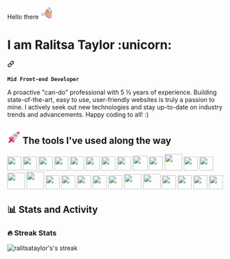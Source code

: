
<div>Hello there <img src="https://github.com/Tarikul-Islam-Anik/tarikul-islam-anik/blob/main/assets/images/Waving%20Hand%20Medium-Light%20Skin%20Tone.png" width="29px" style="max-width: 100%;"><h1 class="heading-element" dir="auto">I am Ralitsa Taylor :unicorn:</h1><svg class="octicon octicon-link" viewBox="0 0 16 16" version="1.1" width="16" height="16" aria-hidden="true"><path d="m7.775 3.275 1.25-1.25a3.5 3.5 0 1 1 4.95 4.95l-2.5 2.5a3.5 3.5 0 0 1-4.95 0 .751.751 0 0 1 .018-1.042.751.751 0 0 1 1.042-.018 1.998 1.998 0 0 0 2.83 0l2.5-2.5a2.002 2.002 0 0 0-2.83-2.83l-1.25 1.25a.751.751 0 0 1-1.042-.018.751.751 0 0 1-.018-1.042Zm-4.69 9.64a1.998 1.998 0 0 0 2.83 0l1.25-1.25a.751.751 0 0 1 1.042.018.751.751 0 0 1 .018 1.042l-1.25 1.25a3.5 3.5 0 1 1-4.95-4.95l2.5-2.5a3.5 3.5 0 0 1 4.95 0 .751.751 0 0 1-.018 1.042.751.751 0 0 1-1.042.018 1.998 1.998 0 0 0-2.83 0l-2.5 2.5a1.998 1.998 0 0 0 0 2.83Z"></path></svg></div>

**`Mid Front-end Developer`**

<p>A proactive "can-do" professional with 5 &frac12; years of experience. Building state-of-the-art, easy to use, user-friendly websites is truly a passion to mine. I actively seek out new technologies and stay up-to-date on industry trends and advancements. Happy coding to all! :)</p>

<h2> <img src="https://raw.githubusercontent.com/Tarikul-Islam-Anik/tarikul-islam-anik/main/assets/images/Rocket.png" width="30" style="max-width: 100%;"> The tools I've used along the way</h2>
<p align="left">
  <img src="https://cdn.jsdelivr.net/gh/devicons/devicon@latest/icons/vscode/vscode-original.svg" width="32" height="32" loading="lazy">
  <img src="https://cdn.jsdelivr.net/gh/devicons/devicon@latest/icons/webstorm/webstorm-original.svg" width="32" height="32" loading="lazy">
  <img src="https://cdn.jsdelivr.net/gh/devicons/devicon@latest/icons/html5/html5-original.svg" width="32" height="32" loading="lazy">
  <img src="https://cdn.jsdelivr.net/gh/devicons/devicon@latest/icons/css3/css3-original.svg" width="32" height="32" loading="lazy">
  <img src="https://cdn.jsdelivr.net/gh/devicons/devicon@latest/icons/sass/sass-original.svg" width="32" height="32" loading="lazy">
  <img src="https://cdn.jsdelivr.net/gh/devicons/devicon@latest/icons/tailwindcss/tailwindcss-original.svg" width="32" height="32" loading="lazy">
  <img src="https://cdn.jsdelivr.net/gh/devicons/devicon@latest/icons/javascript/javascript-original.svg" width="32" height="32" loading="lazy">
  <img src="https://cdn.jsdelivr.net/gh/devicons/devicon@latest/icons/jquery/jquery-original.svg" width="32" height="32" loading="lazy">
  <img src="https://cdn.jsdelivr.net/gh/devicons/devicon@latest/icons/bootstrap/bootstrap-original.svg" width="34" height="34" loading="lazy">
  <img src="https://cdn.jsdelivr.net/gh/devicons/devicon@latest/icons/git/git-original.svg" width="32" height="32" loading="lazy">
  <img src="https://cdn.jsdelivr.net/gh/devicons/devicon@latest/icons/gulp/gulp-plain.svg" width="40" height="38" loading="lazy">
  <img src="https://cdn.jsdelivr.net/gh/devicons/devicon@latest/icons/vuejs/vuejs-original.svg" width="32" height="32" loading="lazy">
  <img src="https://cdn.jsdelivr.net/gh/devicons/devicon@latest/icons/typescript/typescript-original.svg" width="32" height="32" loading="lazy">
  <img src="https://cdn.jsdelivr.net/gh/devicons/devicon@latest/icons/graphql/graphql-plain.svg" width="40" height="38" loading="lazy">
  <img src="https://cdn.jsdelivr.net/gh/devicons/devicon@latest/icons/docker/docker-plain-wordmark.svg" width="40" height="40" loading="lazy">
  <img src="https://cdn.jsdelivr.net/gh/devicons/devicon@latest/icons/nodejs/nodejs-original.svg" width="32" height="32" loading="lazy">
  <img src="https://cdn.jsdelivr.net/gh/devicons/devicon@latest/icons/python/python-original.svg" width="32" height="32" loading="lazy">
  <img src="https://cdn.jsdelivr.net/gh/devicons/devicon@latest/icons/mongodb/mongodb-original-wordmark.svg" width="32" height="32" loading="lazy">
  <img src="https://cdn.jsdelivr.net/gh/devicons/devicon@latest/icons/mongoose/mongoose-original-wordmark.svg" width="32" height="32" loading="lazy">
  <img src="https://cdn.jsdelivr.net/gh/devicons/devicon@latest/icons/postman/postman-original.svg" width="32" height="32" loading="lazy">
  <img src="https://cdn.jsdelivr.net/gh/devicons/devicon@latest/icons/firebase/firebase-original-wordmark.svg" width="40" height="35" loading="lazy">
  <img src="https://cdn.jsdelivr.net/gh/devicons/devicon@latest/icons/netlify/netlify-original-wordmark.svg" width="40" height="35" loading="lazy">
  <img src="https://cdn.jsdelivr.net/gh/devicons/devicon@latest/icons/figma/figma-original.svg" width="32" height="32" loading="lazy">
  <img src="https://cdn.jsdelivr.net/gh/devicons/devicon@latest/icons/photoshop/photoshop-original.svg" width="32" height="32" loading="lazy">
  <img src="https://cdn.jsdelivr.net/gh/devicons/devicon@latest/icons/xd/xd-original.svg" width="32" height="32" loading="lazy">
  <img src="https://cdn.jsdelivr.net/gh/devicons/devicon@latest/icons/jira/jira-original-wordmark.svg" width="32" height="32" loading="lazy">
</p>  

<h2>📊 Stats and Activity</h2>
  <h3>🔥 Streak Stats</h3>
  <!-- GitHub Readme Streak Stats - https://github.com/ralitsataylor/github-readme-streak-stats -->
<p>
  <!-- Use https://streak-stats.demolab.com or self-host with your own Vercel app - visit https://git.io/streak-stats for instructions -->
  <img title="🔥 Get streak stats for your profile at git.io/streak-stats" alt="ralitsataylor's's streak" src="https://github-readme-streak-stats-eight.vercel.app/?user=ralitsataylor&theme=monokai-metallian&hide_border=true&short_numbers=true"/>
</p>


    
          
          
